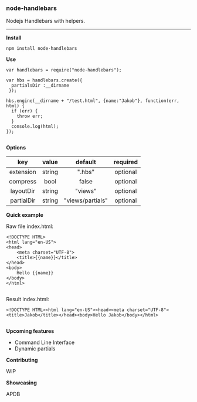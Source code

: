 ### node-handlebars


Nodejs Handlebars with helpers.

---

**Install**

```
npm install node-handlebars

```

**Use**

```
var handlebars = require("node-handlebars");

var hbs = handlebars.create({
  partialsDir :__dirname
 });

hbs.engine(__dirname + "/test.html", {name:"Jakob"}, function(err, html) {
  if (err) {
    throw err;
  }
  console.log(html);
}); 
 
```

**Options**

| **key**      | **value** | **default**          | **required**  |
| :-:          | :-:       | :-:                  | :-:           |
| extension    | string    | ".hbs"               | optional      |
| compress     | bool      | false                | optional      |
| layoutDir    | string    | "views"              | optional      |
| partialDir   | string    | "views/partials"     | optional      |

**Quick example**

Raw file index.html:

```
<!DOCTYPE HTML>
<html lang="en-US">
<head>
	<meta charset="UTF-8">
	<title>{{name}}</title>
</head>
<body>
	Hello {{name}}
</body>
</html>
 
```

Result index.html:

```
<!DOCTYPE HTML><html lang="en-US"><head><meta charset="UTF-8"><title>Jakob</title></head><body>Hello Jakob</body></html>
 
```

**Upcoming features**

* Command Line Interface
* Dynamic partials

**Contributing**

WIP  

**Showcasing**

APDB




